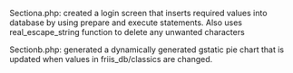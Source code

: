 Sectiona.php: created a login screen that inserts required values into database by using prepare and execute statements.
              Also uses real_escape_string function to delete any unwanted characters

Sectionb.php: generated a dynamically generated gstatic pie chart that is updated when
              values in friis_db/classics are changed.
